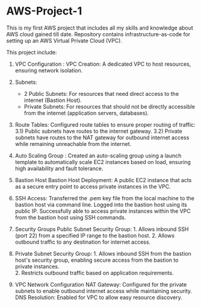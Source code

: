 # AWS-Project-1
This is my first AWS project that includes all my skills and knowledge about AWS cloud gained till date. Repository contains infrastructure-as-code for setting up an AWS Virtual Private Cloud (VPC).

This project include:
 
1.	VPC Configuration :  VPC Creation: A dedicated VPC to host resources, ensuring network isolation.


2.	Subnets:
   	 - 2 Public Subnets: For resources that need direct access to the internet (Bastion Host).
   	 - Private Subnets: For resources that should not be directly accessible from the internet (application servers, databases).

4.	Route Tables:
   Configured route tables to ensure proper routing of traffic:
      		3.1) Public subnets have routes to the internet gateway.
       		3.2) Private subnets have routes to the NAT gateway for outbound internet access while remaining unreachable from the internet.

6.	Auto Scaling Group :
        Created an auto-scaling group using a launch template to automatically scale EC2 instances based on load, ensuring high availability and fault tolerance.

7.	Bastion Host
        Bastion Host Deployment: A public EC2 instance that acts as a secure entry point to access private instances in the VPC.

8.	SSH Access:
        Transferred the .pem key file from the local machine to the bastion host via command line.
        Logged into the bastion host using its public IP.
        Successfully able to access private instances within the VPC from the bastion host using SSH commands.

9.	Security Groups
    Public Subnet Security Group:
 		 1. Allows inbound SSH (port 22) from a specified IP range to the bastion host.
  	     2. Allows outbound traffic to any destination for internet access.

10.	Private Subnet Security Group:
 		 1. Allows inbound SSH from the bastion host's security group, enabling secure access from the bastion to private instances.  
		 2. Restricts outbound traffic based on application requirements.

11.	VPC Network Configuration
   		NAT Gateway: Configured for the private subnets to enable outbound internet access while maintaining security.
   		DNS Resolution: Enabled for VPC to allow easy resource discovery.
